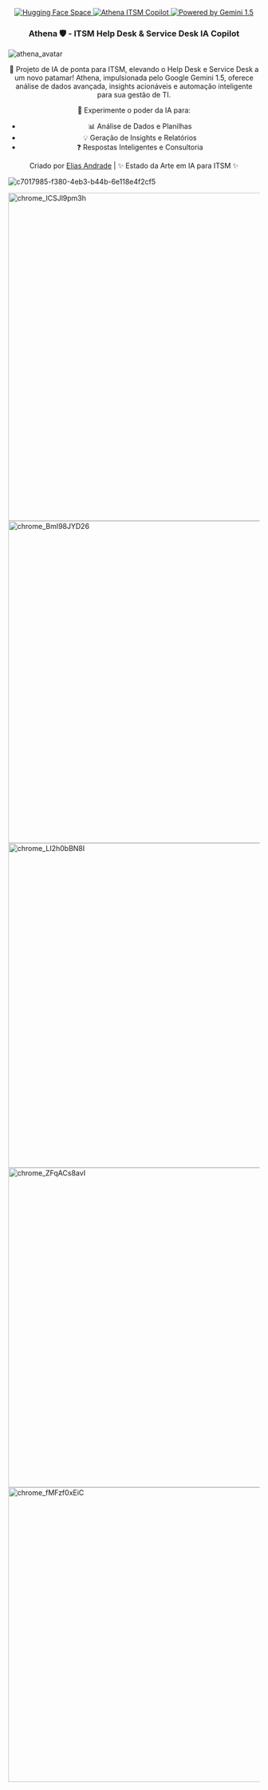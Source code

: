 <!-- Snippet Athena - ITSM Help Desk & Service Desk Copilot -->

<p align="center">
  <a href="https://huggingface.co/spaces/chaos4455/Athena_ITSM-Copilot">
    <img src="https://img.shields.io/badge/Space-Hugging%20Face-blue?style=flat-square&logo=huggingface" alt="Hugging Face Space">
  </a>
  <a href="https://huggingface.co/spaces/chaos4455/Athena_ITSM-Copilot">
    <img src="https://img.shields.io/badge/ITSM%20Copilot-Athena%20🛡️-success?style=flat-square" alt="Athena ITSM Copilot">
  </a>
   <a href="https://www.google.com/gemini/">
    <img src="https://img.shields.io/badge/Powered%20by-Gemini%201.5-green?style=flat-square&logo=google-gemini" alt="Powered by Gemini 1.5">
  </a>
</p>

<h3 align="center">Athena 🛡️ - ITSM Help Desk & Service Desk IA Copilot</h3>

![athena_avatar](https://github.com/user-attachments/assets/01190fe7-70dd-43fe-9f62-9a89d99fc1aa)


<p align="center">
🚀 Projeto de IA de ponta para ITSM, elevando o Help Desk e Service Desk a um novo patamar!  Athena, impulsionada pelo Google Gemini 1.5, oferece análise de dados avançada, insights acionáveis e automação inteligente para sua gestão de TI.
</p>

<p align="center">
🤖  Experimente o poder da IA para:
</p>

<ul align="center">
  <li> 📊 Análise de Dados e Planilhas </li>
  <li> 💡 Geração de Insights e Relatórios </li>
  <li> ❓ Respostas Inteligentes e Consultoria </li>
</ul>

<p align="center">
 Criado por <a href="#">Elias Andrade</a> |  ✨ Estado da Arte em IA para ITSM ✨
</p>

![c7017985-f380-4eb3-b44b-6e118e4f2cf5](https://github.com/user-attachments/assets/05e6bb31-3041-4c69-95e9-f60373dd71ae)

<img width="657" alt="chrome_ICSJl9pm3h" src="https://github.com/user-attachments/assets/e0c2626d-0054-4fcb-b848-aa744742495d" />

<img width="645" alt="chrome_BmI98JYD26" src="https://github.com/user-attachments/assets/60a4062a-5884-49d3-9740-413a726289be" />

<img width="650" alt="chrome_LI2h0bBN8I" src="https://github.com/user-attachments/assets/8ddd9d23-c669-44fd-8807-23b809f0f292" />

<img width="640" alt="chrome_ZFqACs8avI" src="https://github.com/user-attachments/assets/648d8cf1-e39e-4b25-a09a-5673030fe6c1" />

<img width="590" alt="chrome_fMFzf0xEiC" src="https://github.com/user-attachments/assets/9ce76283-57d7-4e98-9e4d-33ecb95005c4" />


